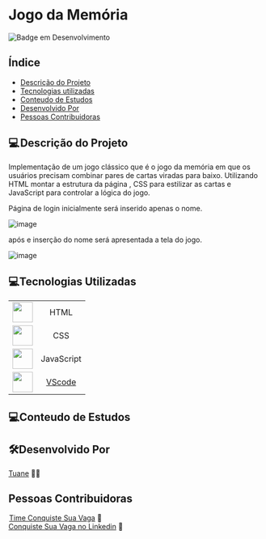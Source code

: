 # Jogo da Memória
<div align="left">

![Badge em Desenvolvimento ](http://img.shields.io/static/v1?label=STATUS&message=EM%20DESENVOLVIMENTO&color=GREEN&style=for-the-badge )


</div>
<h2>Índice</h2>

* [Descrição do Projeto](#descrição-do-projeto)
* [Tecnologias utilizadas](#tecnologias-utilizadas)
* [Conteudo de Estudos](#conteudo-de-estudos)
* [Desenvolvido Por](#desenvolvido-por)
* [Pessoas Contribuidoras](#pessoas-contribuidoras)


<h2>💻 Descrição do Projeto</h2>

<p>
Implementação de um jogo clássico que é o  jogo da memória em que os usuários precisam combinar pares de cartas viradas para baixo. Utilizando HTML montar a estrutura da página ,  CSS  para estilizar as cartas  e JavaScript para controlar a lógica do jogo.<br>

Página de login inicialmente será inserido apenas o nome. 
            
 ![image](https://github.com/Tuanemendes/memory-game-onepiece/assets/54903202/c4ce4fdf-34bf-4b22-84de-eac73770a8e1)
          
 após e inserção do nome será apresentada a tela do jogo.
          
 ![image](https://github.com/Tuanemendes/memory-game-onepiece/assets/54903202/764d5b8f-a18b-448e-b985-9797a7f9f966)


</p>

<h2>💻Tecnologias Utilizadas</h2>

|     |   |
| :--------: | :--------: |    
| <img src="https://cdn.jsdelivr.net/gh/devicons/devicon/icons/html5/html5-original-wordmark.svg" width="40" height="40" /> | HTML | 
| <img src="https://cdn.jsdelivr.net/gh/devicons/devicon/icons/css3/css3-original-wordmark.svg" width="40" height="40" /> | CSS |   
| <img src="https://cdn.jsdelivr.net/gh/devicons/devicon/icons/javascript/javascript-original.svg" width="40" height="40" /> | JavaScript |  
| <img src="https://cdn.jsdelivr.net/gh/devicons/devicon/icons/vscode/vscode-original.svg" width="40" height="40" /> | [VScode](https://code.visualstudio.com/download) |        

          

<h2>💻Conteudo de Estudos</h2>

<p>


   
</p>

<h2>🛠Desenvolvido Por</h2>

 [Tuane](https://www.linkedin.com/in/tuane-mendes/) 👩‍🎓        

<h2>Pessoas Contribuidoras</h2>

 [Time Conquiste Sua Vaga](https://conquistesuavaga.com/em-breve) 💚  <br>
 [Conquiste Sua Vaga no Linkedin]( https://www.linkedin.com/company/conquiste-sua-vaga/?originalSubdomain=br) 💚  
 
